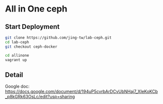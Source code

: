 # All in One ceph
## Start Deployment
```bash
git clone https://github.com/jing-tw/lab-ceph.git
cd lab-ceph
git checkout ceph-docker

cd allinone
vagrant up
```
## Detail
Google doc: https://docs.google.com/document/d/194uP5cvrbArDCvUbNHaj7_XIeKoKCb_p8kGRk63OsLc/edit?usp=sharing
